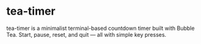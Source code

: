 # tea-timer
tea-timer is a minimalist terminal-based countdown timer built with Bubble Tea. Start, pause, reset, and quit — all with simple key presses. 
